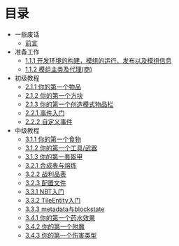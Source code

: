 # 目录

* 一些废话
    * [前言](README.md)
* 准备工作
    * [1.1.1 开发环境的构建，模组的运行、发布以及模组信息](./1.1.1.md)
    * [1.1.2 模组主类及代理(商)](./1.1.2.md)
* 初级教程
    * [2.1.1 你的第一个物品](./2.1.1.md)
    * [2.1.2 你的第一个方块](./2.1.2.md)
    * [2.1.3 你的第一个创造模式物品栏](./2.1.3.md)
    * [2.2.1 事件入门](./2.2.1.md)
    * [2.2.2 自定义事件](./2.2.2.md)
* 中级教程
    * [3.1.1 你的第一个食物](./3.1.1.md)
    * [3.1.2 你的第一个工具/武器](./3.1.2.md)
    * [3.1.3 你的第一套盔甲](./3.1.3.md)
    * [3.2.1 合成表与熔炼](./3.2.1.md)
    * [3.2.2 战利品表](./3.2.2.md)
    * [3.2.3 配置文件](./3.2.3.md)
    * [3.3.1 NBT入门](./3.3.1.md)
    * [3.3.2 TileEntity入门](./3.3.2.md)
    * [3.3.3 metadata与blockstate](./3.3.3.md)
    * [3.4.1 你的第一个药水效果](./3.4.1.md)
    * [3.4.2 你的第一个附魔](./3.4.2.md)
    * [3.4.3 你的第一个伤害类型](./3.4.3.md)